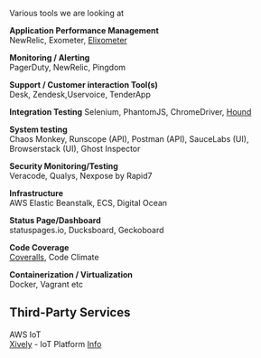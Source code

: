 Various tools we are looking at

__Application Performance Management__    
NewRelic, Exometer, [Elixometer](https://alexgaribay.com/2016/02/27/using-elixometer-with-phoenix/)    

__Monitoring / Alerting__    
PagerDuty, NewRelic, Pingdom    

__Support / Customer interaction Tool(s)__    
Desk, Zendesk,Uservoice, TenderApp

__Integration Testing__
Selenium, PhantomJS, ChromeDriver, [Hound](https://github.com/HashNuke/hound)

__System testing__    
Chaos Monkey, Runscope (API), Postman (API), SauceLabs (UI), Browserstack (UI), Ghost Inspector

__Security Monitoring/Testing__    
Veracode, Qualys, Nexpose by Rapid7     
  
__Infrastructure__    
AWS Elastic Beanstalk, ECS, Digital Ocean     

__Status Page/Dashboard__     
statuspages.io, Ducksboard, Geckoboard    

__Code Coverage__    
[Coveralls](https://coveralls.io/pricing), Code Climate

__Containerization / Virtualization__   
Docker, Vagrant etc    

## Third-Party Services

AWS IoT    
[Xively](https://brightergy.app.xively.com/login) - IoT Platform [Info](https://trello.com/c/XUSDzXDH/23-xively-prod-credentials)   
